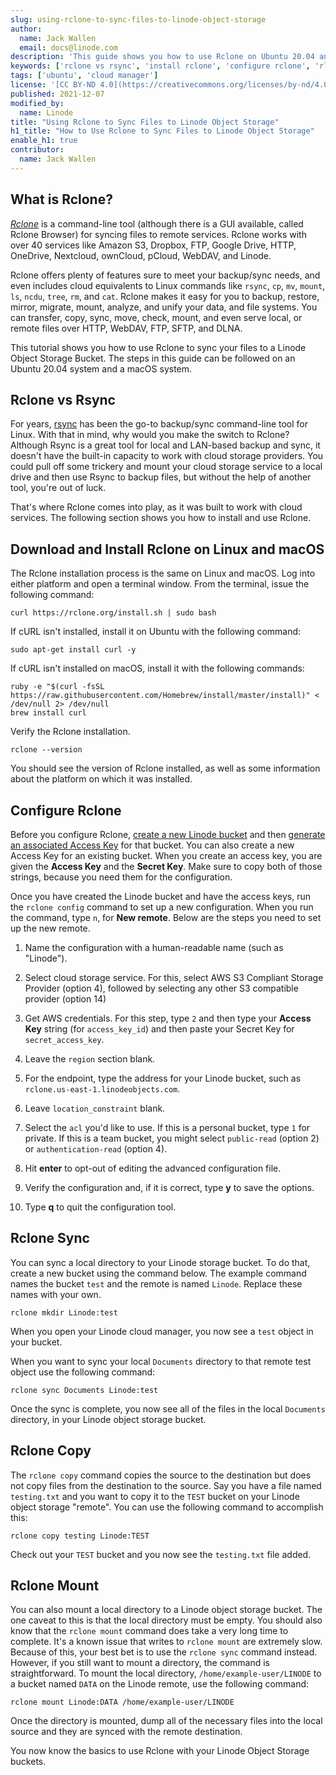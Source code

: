 ```yaml
---
slug: using-rclone-to-sync-files-to-linode-object-storage
author:
  name: Jack Wallen
  email: docs@linode.com
description: 'This guide shows you how to use Rclone on Ubuntu 20.04 and macOS to sync files to a Linode Object Storage Bucket'
keywords: ['rclone vs rsync', 'install rclone', 'configure rclone', 'rlone sync', 'rclone copy', 'rclone mount']
tags: ['ubuntu', 'cloud manager']
license: '[CC BY-ND 4.0](https://creativecommons.org/licenses/by-nd/4.0)'
published: 2021-12-07
modified_by:
  name: Linode
title: "Using Rclone to Sync Files to Linode Object Storage"
h1_title: "How to Use Rclone to Sync Files to Linode Object Storage"
enable_h1: true
contributor:
  name: Jack Wallen
---
```


## What is Rclone?

[*Rclone*](https://rclone.org/) is a command-line tool (although there is a GUI available, called Rclone Browser) for syncing files to remote services. Rclone works with over 40 services like Amazon S3, Dropbox, FTP, Google Drive, HTTP, OneDrive, Nextcloud, ownCloud, pCloud, WebDAV, and Linode.

Rclone offers plenty of features sure to meet your backup/sync needs, and even includes cloud equivalents to Linux commands like `rsync`, `cp`, `mv`, `mount`, `ls`, `ncdu`, `tree`, `rm`, and `cat`. Rclone makes it easy for you to backup, restore, mirror, migrate, mount, analyze, and unify your data, and file systems. You can transfer, copy, sync, move, check, mount, and even serve local, or remote files over HTTP, WebDAV, FTP, SFTP, and DLNA.

This tutorial shows you how to use Rclone to sync your files to a Linode Object Storage Bucket. The steps in this guide can be followed on an Ubuntu 20.04 system and a macOS system.

## Rclone vs Rsync

For years, [rsync](/docs/guides/introduction-to-rsync/) has been the go-to backup/sync command-line tool for Linux. With that in mind, why would you make the switch to Rclone? Although Rsync is a great tool for local and LAN-based backup and sync, it doesn't have the built-in capacity to work with cloud storage providers. You could pull off some trickery and mount your cloud storage service to a local drive and then use Rsync to backup files, but without the help of another tool, you're out of luck.

That's where Rclone comes into play, as it was built to work with cloud services. The following section shows you how to install and use Rclone.

## Download and Install Rclone on Linux and macOS

The Rclone installation process is the same on Linux and macOS. Log into either platform and open a terminal window. From the terminal, issue the following command:

    curl https://rclone.org/install.sh | sudo bash

If cURL isn't installed, install it on Ubuntu with the following command:

    sudo apt-get install curl -y

If cURL isn't installed on macOS, install it with the following commands:

    ruby -e "$(curl -fsSL https://raw.githubusercontent.com/Homebrew/install/master/install)" < /dev/null 2> /dev/null
    brew install curl

Verify the Rclone installation.

    rclone --version

You should see the version of Rclone installed, as well as some information about the platform on which it was installed.

## Configure Rclone

Before you configure Rclone, [create a new Linode bucket](/docs/products/storage/object-storage/guides/create-bucket/) and then [generate an associated Access Key](/docs/products/storage/object-storage/guides/generate-access-keys/) for that bucket. You can also create a new Access Key for an existing bucket. When you create an access key, you are given the **Access Key** and the **Secret Key**. Make sure to copy both of those strings, because you need them for the configuration.

Once you have created the Linode bucket and have the access keys, run the `rclone config` command to set up a new configuration. When you run the command, type `n`, for **New remote**. Below are the steps you need to set up the new remote.

1. Name the configuration with a human-readable name (such as "Linode").

1.  Select cloud storage service. For this, select AWS S3 Compliant Storage Provider (option 4), followed by selecting any other S3 compatible provider (option 14)

1. Get AWS credentials. For this step, type `2` and then type your **Access Key** string (for `access_key_id`) and then paste your Secret Key for `secret_access_key`.

1. Leave the `region` section blank.

1. For the endpoint, type the address for your Linode bucket, such as `rclone.us-east-1.linodeobjects.com`.

1. Leave `location_constraint` blank.

1. Select the `acl` you'd like to use. If this is a personal bucket, type `1` for private. If this is a team bucket, you might select `public-read` (option 2) or `authentication-read` (option 4).

1. Hit **enter** to opt-out of editing the advanced configuration file.

1. Verify the configuration and, if it is correct, type **y** to save the options.

1. Type **q** to quit the configuration tool.

## Rclone Sync

You can sync a local directory to your Linode storage bucket. To do that, create a new bucket using the command below. The example command names the bucket `test` and the remote is named `Linode`. Replace these names with your own.

    rclone mkdir Linode:test

When you open your Linode cloud manager, you now see a `test` object in your bucket.

When you want to sync your local `Documents` directory to that remote test object use the following command:

    rclone sync Documents Linode:test

Once the sync is complete, you now see all of the files in the local `Documents` directory, in your Linode object storage bucket.

## Rclone Copy

The `rclone copy` command copies the source to the destination but does not copy files from the destination to the source. Say you have a file named `testing.txt` and you want to copy it to the `TEST` bucket on your Linode object storage "remote". You can use the following command to accomplish this:

    rclone copy testing Linode:TEST

Check out your `TEST` bucket and you now see the `testing.txt` file added.

## Rclone Mount

You can also mount a local directory to a Linode object storage bucket. The one caveat to this is that the local directory must be empty. You should also know that the `rclone mount` command does take a very long time to complete. It's a known issue that writes to `rclone mount` are extremely slow. Because of this, your best bet is to use the `rclone sync` command instead. However, if you still want to mount a directory, the command is straightforward. To mount the local directory, `/home/example-user/LINODE` to a bucket named `DATA` on the Linode remote, use the following command:

    rclone mount Linode:DATA /home/example-user/LINODE

Once the directory is mounted, dump all of the necessary files into the local source and they are synced with the remote destination.

You now know the basics to use Rclone with your Linode Object Storage buckets.
